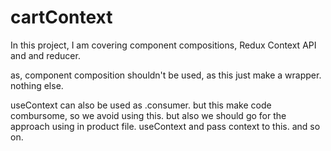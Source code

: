# cartContext
In this project,
I am covering component compositions, Redux Context API and and reducer.

as, component composition shouldn't be used, as this just make a wrapper. nothing else.

useContext can also be used as <ItemName>.consumer. but this make code combursome, so we avoid using this. but also we should
go for the approach using in product file. useContext and pass context to this. and so on. 